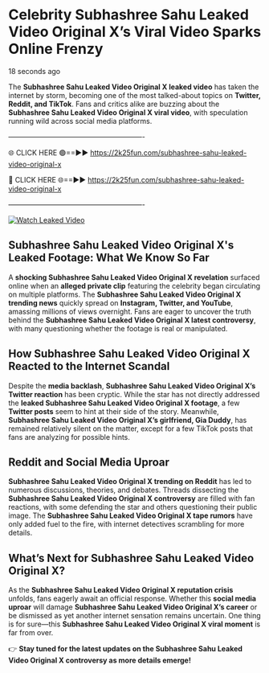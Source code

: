 # Celebrity Subhashree Sahu Leaked Video Original X’s Viral Video Sparks Online Frenzy

18 seconds ago

The **Subhashree Sahu Leaked Video Original X leaked video** has taken the internet by storm, becoming one of the most talked-about topics on **Twitter, Reddit, and TikTok**. Fans and critics alike are buzzing about the **Subhashree Sahu Leaked Video Original X viral video**, with speculation running wild across social media platforms.

———————————————————-

🌐 CLICK HERE 🟢==►► https://2k25fun.com/subhashree-sahu-leaked-video-original-x

🔴 CLICK HERE 🌐==►► https://2k25fun.com/subhashree-sahu-leaked-video-original-x

———————————————————-

[![Watch Leaked Video](https://miro.medium.com/v2/resize:fit:828/format:webp/1*cilzJN44JGOrTw9NJCrNHA.gif "Watch Leaked Video")](https://2k25fun.com/subhashree-sahu-leaked-video-original-x)

## **Subhashree Sahu Leaked Video Original X's Leaked Footage: What We Know So Far**  
A **shocking Subhashree Sahu Leaked Video Original X revelation** surfaced online when an **alleged private clip** featuring the celebrity began circulating on multiple platforms. The **Subhashree Sahu Leaked Video Original X trending news** quickly spread on **Instagram, Twitter, and YouTube**, amassing millions of views overnight. Fans are eager to uncover the truth behind the **Subhashree Sahu Leaked Video Original X latest controversy**, with many questioning whether the footage is real or manipulated.  

## **How Subhashree Sahu Leaked Video Original X Reacted to the Internet Scandal**  
Despite the **media backlash**, **Subhashree Sahu Leaked Video Original X’s Twitter reaction** has been cryptic. While the star has not directly addressed the **leaked Subhashree Sahu Leaked Video Original X footage**, a few **Twitter posts** seem to hint at their side of the story. Meanwhile, **Subhashree Sahu Leaked Video Original X’s girlfriend, Gia Duddy**, has remained relatively silent on the matter, except for a few TikTok posts that fans are analyzing for possible hints.  

## **Reddit and Social Media Uproar**  
**Subhashree Sahu Leaked Video Original X trending on Reddit** has led to numerous discussions, theories, and debates. Threads dissecting the **Subhashree Sahu Leaked Video Original X controversy** are filled with fan reactions, with some defending the star and others questioning their public image. The **Subhashree Sahu Leaked Video Original X tape rumors** have only added fuel to the fire, with internet detectives scrambling for more details.  

## **What’s Next for Subhashree Sahu Leaked Video Original X?**  
As the **Subhashree Sahu Leaked Video Original X reputation crisis** unfolds, fans eagerly await an official response. Whether this **social media uproar** will damage **Subhashree Sahu Leaked Video Original X’s career** or be dismissed as yet another internet sensation remains uncertain. One thing is for sure—this **Subhashree Sahu Leaked Video Original X viral moment** is far from over.  

👉 **Stay tuned for the latest updates on the Subhashree Sahu Leaked Video Original X controversy as more details emerge!**  